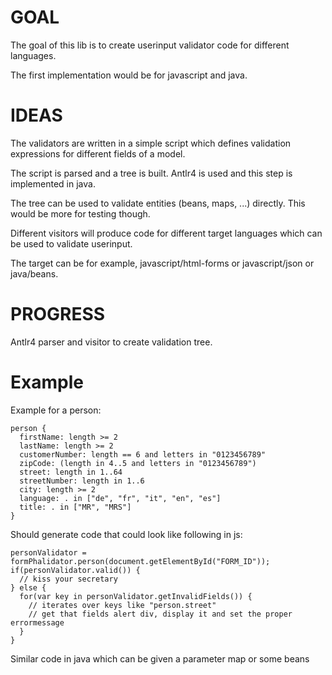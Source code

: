 GOAL
====

The goal of this lib is to create userinput validator code for different languages.

The first implementation would be for javascript and java.

IDEAS
=====

The validators are written in a simple script which defines validation expressions for different fields of a model.

The script is parsed and a tree is built. Antlr4 is used and this step is implemented in java.

The tree can be used to validate entities (beans, maps, ...) directly. This would be more for testing though.

Different visitors will produce code for different target languages which can be used to validate userinput.

The target can be for example, javascript/html-forms or javascript/json or java/beans.

PROGRESS
========

Antlr4 parser and visitor to create validation tree.

Example
=======

Example for a person:

    person {
      firstName: length >= 2
      lastName: length >= 2
      customerNumber: length == 6 and letters in "0123456789"
      zipCode: (length in 4..5 and letters in "0123456789")
      street: length in 1..64
      streetNumber: length in 1..6
      city: length >= 2
      language: . in ["de", "fr", "it", "en", "es"]
      title: . in ["MR", "MRS"]
    }

Should generate code that could look like following in js:
    
    personValidator = formPhalidator.person(document.getElementById("FORM_ID"));
    if(personValidator.valid()) {
      // kiss your secretary
    } else {
      for(var key in personValidator.getInvalidFields()) {
        // iterates over keys like "person.street"
        // get that fields alert div, display it and set the proper errormessage
      }
    }

Similar code in java which can be given a parameter map or some beans
